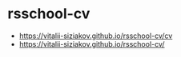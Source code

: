 # rsschool-cv
* https://vitalii-siziakov.github.io/rsschool-cv/cv
* https://vitalii-siziakov.github.io/rsschool-cv/
